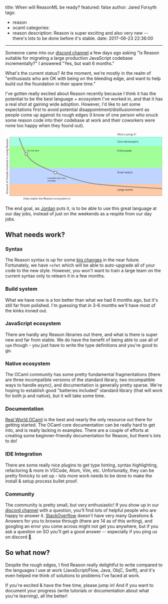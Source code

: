 title: When will ReasonML be ready?
featured: false
author: Jared Forsyth
tags:
  - reason
  - ocaml
categories:
  - reason
description: Reason is super exciting and also very new -- there's lots to be done before it's stable.
date: 2017-06-23 22:36:00
---

Someone came into our [discord channel](https://discord.gg/reasonml) a few days ago asking "Is Reason suitable for migrating a large production JavaScript codebase incrementally?" I answered "Yes, but wait 6 months."

What's the current status? At the moment, we're mostly in the realm of "enthusiasts who are OK with being on the bleeding edge, and want to help build out the foundation in their spare time."

<!-- more -->

I've gotten really excited about Reason recently because I think it has the potential to be the best language + ecosystem I've worked in, and that it has a real shot at gaining wide adoption. However, I'd like to set some expectations first to avoid potential disappointment/disillusionment as people come up against its rough edges (I know of one person who snuck some reason code into their codebase at work and their coworkers were none too happy when they found out).

![](/images/reason_stability.png)

The end goal, as [Jordan](https://twitter.com/jordwalke) puts it, is to be able to use this great language at our day jobs, instead of just on the weekends as a respite from our day jobs.

## What needs work?

### Syntax

The Reason syntax is up for some [big changes](https://github.com/facebook/reason/pull/1299) in the near future. Fortunately, we have `refmt` which will be able to auto-upgrade all of your code to the new style. However, you won't want to train a large team on the current syntax only to relearn it in a few months.

### Build system

What we have now is a ton better than what we had 6 months ago, but it's still far from polished. I'm guessing that in 3-6 months we'll have most of the kinks ironed out.

### JavaScript ecosystem

There are hardly any Reason libraries out there, and what is there is super new and far from stable. We do have the benefit of being able to use all of `npm` though - you just have to write the type definitions and you're good to go.

### Native ecosystem

The OCaml community has some pretty fundamental fragmentations (there are three incompatible versions of the standard library, two incompatible ways to handle async), and documentation is generally pretty sparse. We're hoping to establish good "batteries included" standard library (that will work for both js and native), but it will take some time.

### Documentation

[Real World OCaml](https://realworldocaml.org/) is the best and nearly the only resource out there for getting started. The OCaml core documentation can be really hard to get into, and is really lacking in examples. There are a couple of efforts at creating some beginner-friendly documentation for Reason, but there's lots to do!

### IDE Integration

There are some really nice plugins to get type hinting, syntax highlighting, refactoring & more in VSCode, Atom, Vim, etc. Unfortunatly, they can be pretty finnicky to set up - lots more work needs to be done to make the install & setup process bullet proof.

### Community

The community is pretty small, but very enthusiastic! If you show up in our [discord channel](https://discord.gg/reasonml) with a question, you'll find lots of helpful people who are happy to answer it. [StackOverflow](https://stackoverflow.com/questions/tagged/reason) doesn't have very many Questions & Answers for you to browse through (there are 14 as of this writing), and googling an error you come across might not get you anywhere, but if you ask a question on SO you'll get a good answer -- especially if you ping us on discord 🙂.

## So what now?

Despite the rough edges, I find Reason really delightful to write compared to the languages I use at work (JavaScript/Flow, Java, ObjC, Swift), and it's even helped me think of solutions to problems I've faced at work.

If you're excited & have the free time, please jump in! And if you want to document your progress (write tutorials or documentation about what you're learning), all the better!
